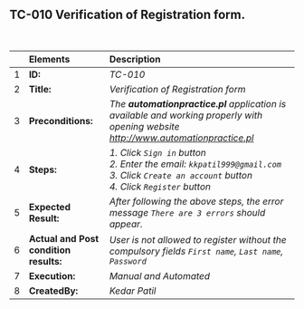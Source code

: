 ## TC-010 Verification of Registration form.

<br>

|     | Elements             | Description                                                                                                                           |
| :-- | :------------------- | :------------------------------------------------------------------------------------------------------------------------------------ |
| 1   | **ID:**              | _TC-010_                                                                                                                              |
| 2   | **Title:**           | _Verification of Registration form_                                                                                            |
| 3   | **Preconditions:**   | _The **automationpractice.pl** application is available and working properly with opening website http://www.automationpractice.pl_                                                         |
| 4   | **Steps:**           | _1. Click `Sign in` button <br> 2. Enter the email: `kkpatil999@gmail.com` <br> 3. Click `Create an account` button <br> 4. Click `Register` button_                   |
| 5   | **Expected Result:** |  _After following the above steps, the error message `There are 3 errors` should appear._  |
| 6   | **Actual and Post condition results:** | _User is not allowed to register without the compulsory fields `First name`, `Last name`, `Password`_                                                                  |
| 7   | **Execution:**       | _Manual and Automated_                                                                                                                |
| 8   | **CreatedBy:**       |_Kedar Patil_                                                                                                                   |                                                                                                                                